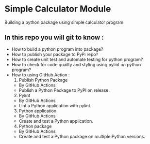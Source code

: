 # Simple Calculator Module

Building a python package using simple calculator program 

## In this repo you will git to know :
- How to build a python program into package?
- How tp publish your package to PyPi repo?
- How to create unit test and automate testing for python program?
- How to check for code quailty and styling using pylint on python program?
- How to using GitHub Action :
  1. Publish Python Package 
    - By GitHub Actions
    - Publish a Python Package to PyPI on release.
  2.  Pylint   
    - By GitHub Actions
    - Lint a Python application with pylint.
  3. Python application
   - By GitHub Actions
   - Create and test a Python application.
  4. Python package
   - By GitHub Actions
   - Create and test a Python package on multiple Python versions.